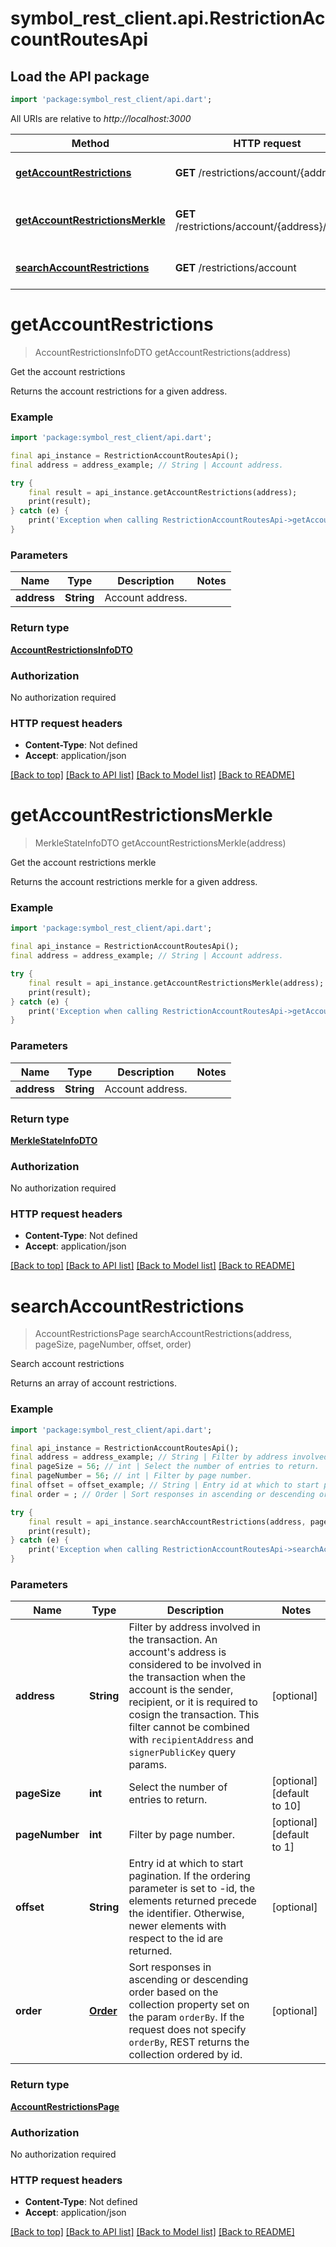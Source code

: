 # symbol_rest_client.api.RestrictionAccountRoutesApi

## Load the API package
```dart
import 'package:symbol_rest_client/api.dart';
```

All URIs are relative to *http://localhost:3000*

Method | HTTP request | Description
------------- | ------------- | -------------
[**getAccountRestrictions**](RestrictionAccountRoutesApi.md#getaccountrestrictions) | **GET** /restrictions/account/{address} | Get the account restrictions
[**getAccountRestrictionsMerkle**](RestrictionAccountRoutesApi.md#getaccountrestrictionsmerkle) | **GET** /restrictions/account/{address}/merkle | Get the account restrictions merkle
[**searchAccountRestrictions**](RestrictionAccountRoutesApi.md#searchaccountrestrictions) | **GET** /restrictions/account | Search account restrictions


# **getAccountRestrictions**
> AccountRestrictionsInfoDTO getAccountRestrictions(address)

Get the account restrictions

Returns the account restrictions for a given address.

### Example
```dart
import 'package:symbol_rest_client/api.dart';

final api_instance = RestrictionAccountRoutesApi();
final address = address_example; // String | Account address.

try {
    final result = api_instance.getAccountRestrictions(address);
    print(result);
} catch (e) {
    print('Exception when calling RestrictionAccountRoutesApi->getAccountRestrictions: $e\n');
}
```

### Parameters

Name | Type | Description  | Notes
------------- | ------------- | ------------- | -------------
 **address** | **String**| Account address. | 

### Return type

[**AccountRestrictionsInfoDTO**](AccountRestrictionsInfoDTO.md)

### Authorization

No authorization required

### HTTP request headers

 - **Content-Type**: Not defined
 - **Accept**: application/json

[[Back to top]](#) [[Back to API list]](../README.md#documentation-for-api-endpoints) [[Back to Model list]](../README.md#documentation-for-models) [[Back to README]](../README.md)

# **getAccountRestrictionsMerkle**
> MerkleStateInfoDTO getAccountRestrictionsMerkle(address)

Get the account restrictions merkle

Returns the account restrictions merkle for a given address.

### Example
```dart
import 'package:symbol_rest_client/api.dart';

final api_instance = RestrictionAccountRoutesApi();
final address = address_example; // String | Account address.

try {
    final result = api_instance.getAccountRestrictionsMerkle(address);
    print(result);
} catch (e) {
    print('Exception when calling RestrictionAccountRoutesApi->getAccountRestrictionsMerkle: $e\n');
}
```

### Parameters

Name | Type | Description  | Notes
------------- | ------------- | ------------- | -------------
 **address** | **String**| Account address. | 

### Return type

[**MerkleStateInfoDTO**](MerkleStateInfoDTO.md)

### Authorization

No authorization required

### HTTP request headers

 - **Content-Type**: Not defined
 - **Accept**: application/json

[[Back to top]](#) [[Back to API list]](../README.md#documentation-for-api-endpoints) [[Back to Model list]](../README.md#documentation-for-models) [[Back to README]](../README.md)

# **searchAccountRestrictions**
> AccountRestrictionsPage searchAccountRestrictions(address, pageSize, pageNumber, offset, order)

Search account restrictions

Returns an array of account restrictions.

### Example
```dart
import 'package:symbol_rest_client/api.dart';

final api_instance = RestrictionAccountRoutesApi();
final address = address_example; // String | Filter by address involved in the transaction. An account's address is considered to be involved in the transaction when the account is the sender, recipient, or it is required to cosign the transaction. This filter cannot be combined with ``recipientAddress`` and ``signerPublicKey`` query params. 
final pageSize = 56; // int | Select the number of entries to return.
final pageNumber = 56; // int | Filter by page number.
final offset = offset_example; // String | Entry id at which to start pagination. If the ordering parameter is set to -id, the elements returned precede the identifier. Otherwise, newer elements with respect to the id are returned. 
final order = ; // Order | Sort responses in ascending or descending order based on the collection property set on the param ``orderBy``. If the request does not specify ``orderBy``, REST returns the collection ordered by id. 

try {
    final result = api_instance.searchAccountRestrictions(address, pageSize, pageNumber, offset, order);
    print(result);
} catch (e) {
    print('Exception when calling RestrictionAccountRoutesApi->searchAccountRestrictions: $e\n');
}
```

### Parameters

Name | Type | Description  | Notes
------------- | ------------- | ------------- | -------------
 **address** | **String**| Filter by address involved in the transaction. An account's address is considered to be involved in the transaction when the account is the sender, recipient, or it is required to cosign the transaction. This filter cannot be combined with ``recipientAddress`` and ``signerPublicKey`` query params.  | [optional] 
 **pageSize** | **int**| Select the number of entries to return. | [optional] [default to 10]
 **pageNumber** | **int**| Filter by page number. | [optional] [default to 1]
 **offset** | **String**| Entry id at which to start pagination. If the ordering parameter is set to -id, the elements returned precede the identifier. Otherwise, newer elements with respect to the id are returned.  | [optional] 
 **order** | [**Order**](.md)| Sort responses in ascending or descending order based on the collection property set on the param ``orderBy``. If the request does not specify ``orderBy``, REST returns the collection ordered by id.  | [optional] 

### Return type

[**AccountRestrictionsPage**](AccountRestrictionsPage.md)

### Authorization

No authorization required

### HTTP request headers

 - **Content-Type**: Not defined
 - **Accept**: application/json

[[Back to top]](#) [[Back to API list]](../README.md#documentation-for-api-endpoints) [[Back to Model list]](../README.md#documentation-for-models) [[Back to README]](../README.md)


